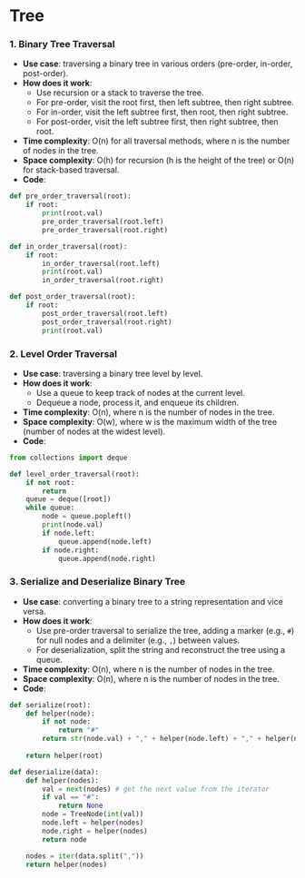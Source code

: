 # Tree

### 1. Binary Tree Traversal
- **Use case**: traversing a binary tree in various orders (pre-order, in-order, post-order).
- **How does it work**: 
    - Use recursion or a stack to traverse the tree.
    - For pre-order, visit the root first, then left subtree, then right subtree.
    - For in-order, visit the left subtree first, then root, then right subtree.
    - For post-order, visit the left subtree first, then right subtree, then root.
- **Time complexity**: O(n) for all traversal methods, where n is the number of nodes in the tree.
- **Space complexity**: O(h) for recursion (h is the height of the tree) or O(n) for stack-based traversal.
- **Code**: 
```python
def pre_order_traversal(root):
    if root:
        print(root.val)
        pre_order_traversal(root.left)
        pre_order_traversal(root.right)

def in_order_traversal(root):
    if root:
        in_order_traversal(root.left)
        print(root.val)
        in_order_traversal(root.right)

def post_order_traversal(root):
    if root:
        post_order_traversal(root.left)
        post_order_traversal(root.right)
        print(root.val)
```

### 2. Level Order Traversal
- **Use case**: traversing a binary tree level by level.
- **How does it work**: 
    - Use a queue to keep track of nodes at the current level.
    - Dequeue a node, process it, and enqueue its children.
- **Time complexity**: O(n), where n is the number of nodes in the tree.
- **Space complexity**: O(w), where w is the maximum width of the tree (number of nodes at the widest level).
- **Code**: 
```python
from collections import deque

def level_order_traversal(root):
    if not root:
        return
    queue = deque([root])
    while queue:
        node = queue.popleft()
        print(node.val)
        if node.left:
            queue.append(node.left)
        if node.right:
            queue.append(node.right)
```

### 3. Serialize and Deserialize Binary Tree
- **Use case**: converting a binary tree to a string representation and vice versa.
- **How does it work**: 
    - Use pre-order traversal to serialize the tree, adding a marker (e.g., `#`) for null nodes and a delimiter (e.g., `,`) between values.
    - For deserialization, split the string and reconstruct the tree using a queue.
- **Time complexity**: O(n), where n is the number of nodes in the tree.
- **Space complexity**: O(n), where n is the number of nodes in the tree.
- **Code**: 
```python
def serialize(root):
    def helper(node):
        if not node:
            return "#"
        return str(node.val) + "," + helper(node.left) + "," + helper(node.right)
    
    return helper(root)

def deserialize(data):
    def helper(nodes):
        val = next(nodes) # get the next value from the iterator
        if val == "#":
            return None
        node = TreeNode(int(val))
        node.left = helper(nodes)
        node.right = helper(nodes)
        return node

    nodes = iter(data.split(","))
    return helper(nodes)
```